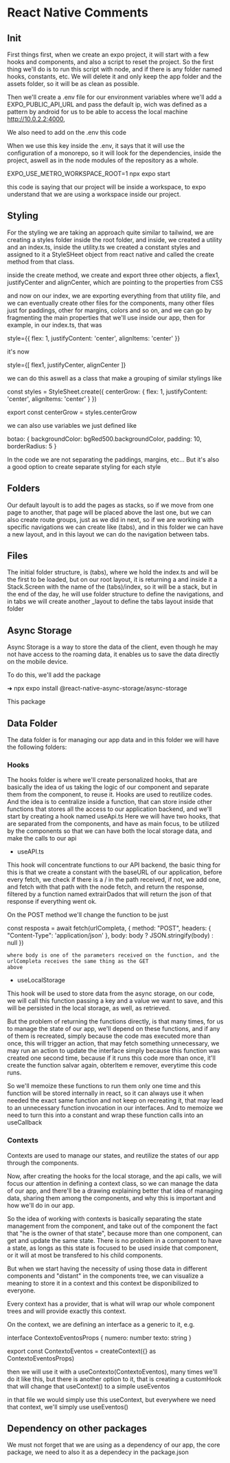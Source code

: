 # React Native Comments


## Init
First things first, when we create an expo project, it will start with a few hooks and components, and also a script to
reset the project. So the first thing we'll do is to run this script with node, and if there is any folder named hooks,
constants, etc. We will delete it and only keep the app folder and the assets folder, so it will be as clean as possible.

Then we'll create a .env file for our environment variables where we'll add a EXPO_PUBLIC_API_URL and pass the default
ip, wich was defined as a pattern by android for us to be able to access the local machine http://10.0.2.2:4000, 

We also need to add on the .env this code

When we use this key inside the .env, it says that it will use the configuration of a monorepo, so it will look for the
dependencies, inside the project, aswell as in the node modules of the repository as a whole.

EXPO_USE_METRO_WORKSPACE_ROOT=1 npx expo start

this code is saying that our project will be inside a workspace, to expo understand that we are using a workspace inside
our project.

## Styling

For the styling we are taking an approach quite similar to tailwind, we are creating a styles folder inside the root
folder, and inside, we created a utility and an index.ts, inside the utility.ts we created a constant styles and
assigned to it a StyleSHeet object from react native and called the create method
from that class. 

inside the create method, we create and export three other objects, a flex1, justifyCenter and alignCenter, which are
pointing to the properties from CSS

and now on our index, we are exporting everything from that utility file, and we can eventually create other files for the
components, many other files just for paddings, other for margins, colors and so on, and we can go by fragmenting the main
properties that we'll use inside our app, then for example, in our index.ts, that was 

style={{
  flex: 1,
  justifyContent: 'center',
  alignItems: 'center'
}}

it's now 

style={[
  flex1,
  justifyCenter,
  alignCenter
]}

we can do this aswell as a class that make a grouping of similar stylings like

const styles = StyleSheet.create({
  centerGrow: {
    flex: 1,
    justifyContent: 'center',
    alignItems: 'center'
  }
})

export const centerGrow = styles.centerGrow

we can also use variables we just defined like

botao: {
    backgroundColor: bgRed500.backgroundColor,
    padding: 10,
    borderRadius: 5
  }

In the code we are not separating the paddings, margins, etc... But it's also a good option to create separate styling for 
each style

## Folders

Our default layoult is to add the pages as stacks, so if we move from one page to another, that page will be placed above
the last one, but we can also create route groups, just as we did in next, so if we are working with specific navigations
we can create like (tabs), and in this folder we can have a new layout, and in this layout we can do the navigation between
tabs.

## Files

The initial folder structure, is (tabs), where we hold the index.ts and will be the first to be loaded, but on our root 
layout, it is returning a <Stack> and inside it a Stack.Screen with the name of the (tabs)/index, so it will be a stack,
but in the end of the day, he will use folder structure to define the navigations, and in tabs we will create another _layout
to define the tabs layout inside that folder

## Async Storage

Async Storage is a way to store the data of the client, even though he may not have access to the roaming data, it enables
us to save the data directly on the mobile device.

To do this, we'll add the package

➜ npx expo install @react-native-async-storage/async-storage

This package 

## Data Folder

The data folder is for managing our app data and in this folder we will have the following folders: 

### Hooks

The hooks folder is where we'll create personalized hooks, that are basically the idea of us taking the logic of our
component and separate them from the component, to reuse it.
Hooks are used to reutilize codes. And the idea is to centralize inside a function, that can store inside other functions
that stores all the access to our application backend, and we'll start by creating a hook named useApi.ts
Here we will have two hooks, that are separated from the components, and have as main focus, to be utilized by the components
so that we can have both the local storage data, and make the calls to our api

- useAPI.ts

This hook will concentrate functions to our API backend, the basic thing for this is that we create a constant with the
baseURL of our application, before every fetch, we check if there is a / in the path received, if not, we add one, and
fetch with that path with the node fetch, and return the response, filtered by a function named extrairDados that will
return the json of that response if everything went ok.

On the POST method we'll change the function to be just

const resposta = await fetch(urlCompleta, {
      method: "POST",
      headers: {
        "Content-Type": 'application/json'
      },
      body: body ? JSON.stringify(body) : null
    })

    where body is one of the parameters received on the function, and the urlCompleta receives the same thing as the GET
    above


- useLocalStorage

This hook will be used to store data from the async storage, on our code, we will call this function passing a key and a
value we want to save, and this will be persisted in the local storage, as well, as retrieved.

But the problem of returning the functions directly, is that many times, for us to manage the state of our app, we'll depend
on these functions, and if any of them is recreated, simply because the code mas executed more than once, this will trigger
an action, that may fetch something unnecessary, we may run an action to update the interface simply because this function
was created one second time, because if it runs this code more than once, it'll create the function salvar again, obterItem
e remover, everytime this code runs.

So we'll memoize these functions to run them only one time and this function will be stored internally in react, so it can
always use it when needed the exact same function and not keep on recreating it, that may lead to an unnecessary function
invocation in our interfaces. And to memoize we need to turn this into a constant and wrap these function calls into an
useCallback


### Contexts

Contexts are used to manage our states, and reutilize the states of our app through the components.

Now, after creating the hooks for the local storage, and the api calls, we will focus our attention in defining a context
class, so we can manage the data of our app, and there'll be a drawing explaining better that idea of managing data, sharing
them among the components, and why this is important and how we'll do in our app.

So the idea of working with contexts is basically separating the state management from the component, and take out of the
component the fact that "he is the owner of that state", because more than one component, can get and update the same state.
There is no problem in a component to have a state, as longs as this state is focused to be used inside that component, or
it will at most be transfered to his child components.

But when we start having the necessity of using those data in different components and "distant" in the components tree,
we can visualize a meaning to store it in a context and this context be disponibilized to everyone.

Every context has a provider, that is what will wrap our whole component trees and will provide exactly this context.

On the context, we are defining an interface as a generic to it, e.g.

interface ContextoEventosProps {
  numero: number
  texto: string
}

export const ContextoEventos = createContext<ContextoEventosProps>({} as ContextoEventosProps)

then we will use it with a useContexto(ContextoEventos), many times we'll do it like this, but there is another option to
it, that is creating a customHook that will change that useContext() to a simple useEventos

in that file we would simply use this useContext, but everywhere we need that context, we'll simply use useEventos()

## Dependency on other packages

We must not forget that we are using as a dependency of our app, the core package, we need to also it as a dependecy in
the package.json






  
